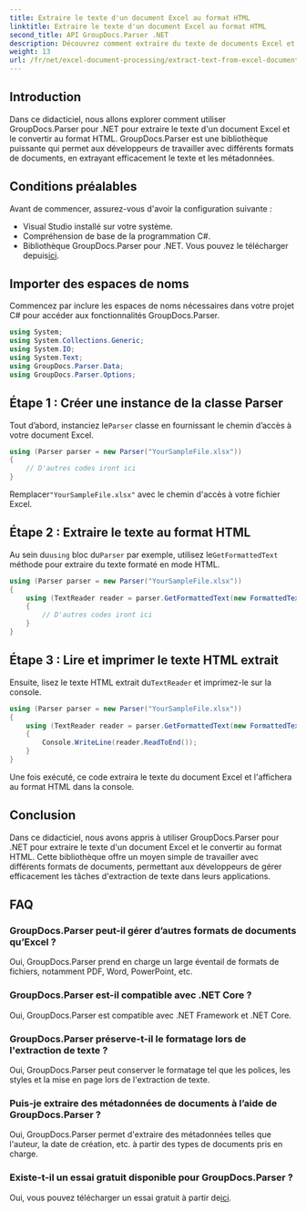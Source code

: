 ```yaml
---
title: Extraire le texte d'un document Excel au format HTML
linktitle: Extraire le texte d'un document Excel au format HTML
second_title: API GroupDocs.Parser .NET
description: Découvrez comment extraire du texte de documents Excel et le convertir en HTML à l'aide de GroupDocs.Parser pour .NET.
weight: 13
url: /fr/net/excel-document-processing/extract-text-from-excel-document-as-html/
---
```

## Introduction
Dans ce didacticiel, nous allons explorer comment utiliser GroupDocs.Parser pour .NET pour extraire le texte d'un document Excel et le convertir au format HTML. GroupDocs.Parser est une bibliothèque puissante qui permet aux développeurs de travailler avec différents formats de documents, en extrayant efficacement le texte et les métadonnées.
## Conditions préalables
Avant de commencer, assurez-vous d'avoir la configuration suivante :
- Visual Studio installé sur votre système.
- Compréhension de base de la programmation C#.
-  Bibliothèque GroupDocs.Parser pour .NET. Vous pouvez le télécharger depuis[ici](https://releases.groupdocs.com/parser/net/).
## Importer des espaces de noms
Commencez par inclure les espaces de noms nécessaires dans votre projet C# pour accéder aux fonctionnalités GroupDocs.Parser.
```csharp
using System;
using System.Collections.Generic;
using System.IO;
using System.Text;
using GroupDocs.Parser.Data;
using GroupDocs.Parser.Options;
```
## Étape 1 : Créer une instance de la classe Parser
 Tout d’abord, instanciez le`Parser` classe en fournissant le chemin d’accès à votre document Excel.
```csharp
using (Parser parser = new Parser("YourSampleFile.xlsx"))
{
    // D'autres codes iront ici
}
```
 Remplacer`"YourSampleFile.xlsx"` avec le chemin d'accès à votre fichier Excel.
## Étape 2 : Extraire le texte au format HTML
 Au sein du`using` bloc du`Parser` par exemple, utilisez le`GetFormattedText` méthode pour extraire du texte formaté en mode HTML.
```csharp
using (Parser parser = new Parser("YourSampleFile.xlsx"))
{
    using (TextReader reader = parser.GetFormattedText(new FormattedTextOptions(FormattedTextMode.Html)))
    {
        // D'autres codes iront ici
    }
}
```
## Étape 3 : Lire et imprimer le texte HTML extrait
 Ensuite, lisez le texte HTML extrait du`TextReader` et imprimez-le sur la console.
```csharp
using (Parser parser = new Parser("YourSampleFile.xlsx"))
{
    using (TextReader reader = parser.GetFormattedText(new FormattedTextOptions(FormattedTextMode.Html)))
    {
        Console.WriteLine(reader.ReadToEnd());
    }
}
```
Une fois exécuté, ce code extraira le texte du document Excel et l'affichera au format HTML dans la console.
## Conclusion
Dans ce didacticiel, nous avons appris à utiliser GroupDocs.Parser pour .NET pour extraire le texte d'un document Excel et le convertir au format HTML. Cette bibliothèque offre un moyen simple de travailler avec différents formats de documents, permettant aux développeurs de gérer efficacement les tâches d'extraction de texte dans leurs applications.

## FAQ
### GroupDocs.Parser peut-il gérer d’autres formats de documents qu’Excel ?
Oui, GroupDocs.Parser prend en charge un large éventail de formats de fichiers, notamment PDF, Word, PowerPoint, etc.
### GroupDocs.Parser est-il compatible avec .NET Core ?
Oui, GroupDocs.Parser est compatible avec .NET Framework et .NET Core.
### GroupDocs.Parser préserve-t-il le formatage lors de l'extraction de texte ?
Oui, GroupDocs.Parser peut conserver le formatage tel que les polices, les styles et la mise en page lors de l'extraction de texte.
### Puis-je extraire des métadonnées de documents à l’aide de GroupDocs.Parser ?
Oui, GroupDocs.Parser permet d'extraire des métadonnées telles que l'auteur, la date de création, etc. à partir des types de documents pris en charge.
### Existe-t-il un essai gratuit disponible pour GroupDocs.Parser ?
 Oui, vous pouvez télécharger un essai gratuit à partir de[ici](https://releases.groupdocs.com/).